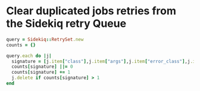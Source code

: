 # Clear duplicated jobs retries from the Sidekiq retry Queue

```ruby
query = Sidekiq::RetrySet.new
counts = {}

query.each do |j|
  signature = [j.item["class"],j.item["args"],j.item["error_class"],j.item["error_message"]]
  counts[signature] ||= 0
  counts[signature] += 1
  j.delete if counts[signature] > 1
end
```
